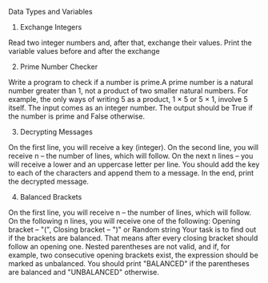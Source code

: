 Data Types and Variables


1. Exchange Integers

Read two integer numbers and, after that, exchange their values. Print the variable values before and after the exchange


2. Prime Number Checker

Write a program to check if a number is prime.A prime number is a natural number greater than 1, not a product of two smaller natural numbers.
For example, the only ways of writing 5 as a product, 1 × 5 or 5 × 1, involve 5 itself.
The input comes as an integer number.
The output should be True if the number is prime and False otherwise.
  

3. Decrypting Messages

On the first line, you will receive a key (integer). On the second line, you will receive n – the number of lines, which will follow.
On the next n lines – you will receive a lower and an uppercase letter per line.
You should add the key to each of the characters and append them to a message. In the end, print the decrypted message.


4. Balanced Brackets

On the first line, you will receive n – the number of lines, which will follow. On the following n lines, you will receive one of the following:
Opening bracket – "(",
Closing bracket – ")" or
Random string
Your task is to find out if the brackets are balanced. That means after every closing bracket should follow an opening one.
Nested parentheses are not valid, and if, for example, two consecutive opening brackets exist, the expression should be marked as unbalanced.
You should print "BALANCED" if the parentheses are balanced and "UNBALANCED" otherwise.
